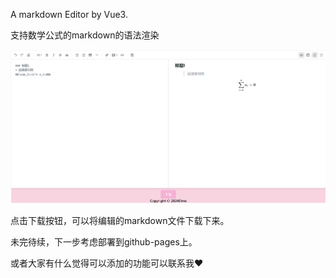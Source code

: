 A markdown Editor by Vue3.
>>>>>>> 



支持数学公式的markdown的语法渲染

![image-20240713102812143](https://raw.githubusercontent.com/Elmo2022/pictureBed/master/img/202407131035463.png)

点击下载按钮，可以将编辑的markdown文件下载下来。

未完待续，下一步考虑部署到github-pages上。

或者大家有什么觉得可以添加的功能可以联系我❤️

